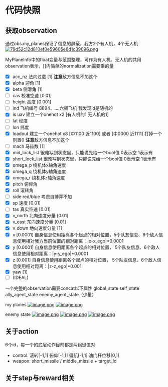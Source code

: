 # 代码快照
## 获取observation
通过obs.my_planes保证了信息的屏蔽，我方2个有人机，4个无人机
[![79d52c12d810ef0e59605e6d1c39096.png](https://i.postimg.cc/2S4LzWpF/79d52c12d810ef0e59605e6d1c39096.png)](https://postimg.cc/VJkkgdkd)

MyPlaneInfo中的float变量与范围整理，可作为有人机、无人机的共用observation表示，[]内简单的normalization需要乘的量
- [X] acc_nz 法向过载 [1] **注意**敌方信息不加这个
- [X] alpha 迎角 [1]
- [X] beta 侧滑角 [1]
- [ ] cas 校准空速 [0.01]
- [ ] height 高度 [0.001]
- [ ] ind 飞机编号 8894、....六架飞机 我发现id是随机的
- [X] is uav 建立一个onehot x2 [有人机的1 无人机的1]
- [ ] lat 经度
- [ ] lon 纬度
- [X] loadout 建立一个onehot x8 [中1100 近1100] 或者 [中0000 近1111] 打掉一个则置0   **注意**敌方信息不加这个
- [ ] mach 马赫数 [1]
- [X] mid_lock_list 很难写到状态里，只能说先给一个bool值 0表示空 1表示有
- [X] short_lock_list 很难写到状态里，只能说先给一个bool值 0表示空 1表示有
- [X] omega_p 绕机体x轴角速度 
- [X] omega_q 绕机体y轴角速度
- [X] omega_r 绕机体z轴角速度
- [X] pitch 俯仰角
- [X] roll 滚转角
- [ ] side red/blue 考虑自博弈不加
- [X] sp 速度 [0.01]
- [ ] tas 真实空速 [0.01]
- [X] v_north 北向速度分量 [0.01] 
- [X] v_east 东向速度分量 [0.01] 
- [X] v_down 地向速度分量 [1]
- [X] x [0.0001] 自身信息使用距离各个起点的相对位置，5个队友信息、6个敌人信息使用相对我方当前位置的相对距离：|x-x_ego|*0.0001
- [X] y [0.0001] 自身信息使用距离各个起点的相对位置， 5个队友信息、6个敌人信息使用相对距离：|y-y_ego|*0.0001
- [X] z [0.001] 自身信息使用距离各个起点的相对位置， 5个队友信息、6个敌人信息使用相对距离：|z-z_ego|*0.001
- [X] yaw [1]
- [ ] (IDEAL) 

一个完整的observation需要concat以下属性
global_state 
self_state 
ally_agent_state 
enemy_agent_state（少量）


my planes
[![image.png](https://i.postimg.cc/bY7x0khk/image.png)](https://postimg.cc/xqPNnkq1)
[![image.png](https://i.postimg.cc/d0NdhT67/image.png)](https://postimg.cc/HJ5jKnfH)

enemy state
[![image.png](https://i.postimg.cc/pdy47rWf/image.png)](https://postimg.cc/2qR0LzBy)
[![image.png](https://i.postimg.cc/4yJLbSqL/image.png)](https://postimg.cc/cgbBdXsw)
[![image.png](https://i.postimg.cc/Hnvw8YM2/image.png)](https://postimg.cc/dZdkzK4k)
## 关于action
6个id，每一个的底层动作目前都是两组键值对
- control: 滚转[-1,1]   俯仰[-1,1]  偏航[-1,1]  油门杆位移[0,1]
- weapon: short_missile / middle_missile + target_id

## 关于step与reward相关